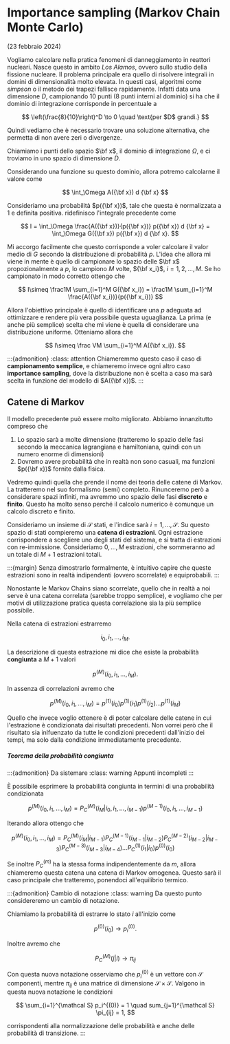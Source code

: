 # Importance sampling (Markov Chain Monte Carlo)

(23 febbraio 2024)

Vogliamo calcolare nella pratica fenomeni di danneggiamento in reattori nucleari. Nasce questo in ambito _Los Alamos_, ovvero sullo studio della fissione nucleare. Il problema principale era quello di risolvere integrali in domini di dimensionalità molto elevata. In questi casi, algoritmi come _simpson_ o il metodo dei trapezi fallisce rapidamente. Infatti data una dimensione $D$, campionando 10 punti (8 punti interni al dominio) si ha che il dominio di integrazione corrisponde in percentuale a 

$$
    \left(\frac{8}{10}\right)^D \to 0 \quad \text{per $D$ grandi.}
$$

Quindi vediamo che è necessario trovare una soluzione alternativa, che permetta di non avere zeri o divergenze. 

Chiamiamo i punti dello spazio $\bf x$, il dominio di integrazione $\Omega$, e ci troviamo in uno spazio di dimensione $D$. 

Considerando una funzione su questo dominio, allora potremo calcolarne il valore come 

$$
    \int_\Omega A({\bf x}) d {\bf x}
$$

Consideriamo una probabilità $p({\bf x})$, tale che questa è normalizzata a 1 e definita positiva. ridefinisco l'integrale precedente come 

$$
    I = \int_\Omega \frac{A({\bf x})}{p({\bf x})} p({\bf x}) d {\bf x} = \int_\Omega G({\bf x}) p({\bf x}) d {\bf x}.
$$

Mi accorgo facilmente che questo corrisponde a voler calcolare il valor medio di $G$ secondo la distribuzione di probabilità $p$. L'idea che allora mi viene in mente è quello di campionare lo spazio delle $\bf x$ propozionalmente a $p$, lo campiono $M$ volte, ${\bf x_i}$, $i=1, 2,\dots,M$. Se ho campionato in modo corretto ottengo che 

$$
    I\simeq \frac1M \sum_{i=1}^M G({\bf x_i}) = \frac1M \sum_{i=1}^M \frac{A({\bf x_i})}{p({\bf x_i})}
$$

Allora l'obiettivo principale è quello di identificare una $p$ adeguata ad ottimizzare e rendere più vera possibile questa uguaglianza. La prima (e anche più semplice) scelta che mi viene è quella di considerare una distribuzione uniforme. Otteniamo allora che 

$$
    I\simeq \frac VM \sum_{i=1}^M A({\bf x_i}).
$$

:::{admonition} 
:class: attention
Chiameremmo questo caso il caso di __campionamento semplice__, e chiameremo invece ogni altro caso __importance sampling__, dove la distribuzione non è scelta a caso ma sarà scelta in funzione del modello di $A({\bf x})$. 
:::

## Catene di Markov

Il modello precedente può essere molto migliorato. Abbiamo innanzitutto compreso che 
 1. Lo spazio sarà a molte dimensione (tratteremo lo spazio delle fasi secondo la meccanica lagrangiana e hamiltoniana, quindi con un numero enorme di dimensioni)
 2. Dovremo avere probabilità che in realtà non sono casuali, ma funzioni $p({\bf x})$ fornite dalla fisica.

Vedremo quindi quella che prende il nome dei teoria delle catene di Markov. La tratteremo nel suo formalismo (semi) completo. Rinunceremo però a considerare spazi infiniti, ma avremmo uno spazio delle fasi __discreto__ e __finito__. Questo ha molto senso perché il calcolo numerico è comunque un calcolo discreto e finito. 

Consideriamo un insieme di $\mathcal S$ stati, e l'indice sarà $i = 1, \dots, \mathcal S$. Su questo spazio di stati compieremo una __catena di estrazioni__. Ogni estrazione corrispondere a scegliere uno degli stati del sistema, e si tratta di estrazioni con re-immissione. Consideriamo $0, \dots, M$ estrazioni, che sommeranno ad un totale di $M+1$ estrazioni totali. 

:::{margin}
Senza dimostrarlo formalmente, è intuitivo capire che queste estrazioni sono in realtà indipendenti (ovvero scorrelate) e equiprobabili.
:::

Nonostante le Markov Chains siano scorrelate, quello che in realtà a noi serve è una catena correlata (sarebbe troppo semplice), e vogliamo che per motivi di utilizzazione pratica questa correlazione sia la più semplice possibile. 

Nella catena di estrazioni estrarremo 

$$
    i_0, i_1, \dots, i_M.
$$

La descrizione di questa estrazione mi dice che esiste la probabilità __congiunta__ a $M+1$ valori 

$$
    p^{(M)} (i_0, i_1, \dots, i_M).
$$

In assenza di correlazioni avremo che 

$$
    p^{(M)} (i_0, i_1, \dots, i_M) = p^{(1)} (i_0) p^{(1)} (i_1) p^{(1)} (i_2) \dots p^{(1)} (i_M)
$$

Quello che invece voglio ottenere è di poter calcolare delle catene in cui l'estrazione è condizionata dai risultati precedenti. Non vorrei però che il risultato sia inlfuenzato da tutte le condizioni precedenti dall'inizio dei tempi, ma solo dalla condizione immediatamente precedente. 

##### Teorema della probabilità congiunta

:::{admonition} Da sistemare
:class: warning
Appunti incompleti
:::

È possibile esprimere la probabilità congiunta in termini di una probabilità condizionata 

$$
    p^{(M)} (i_0, i_1, \dots, i_M) = P_C^{(M)} (i_M | i_0, i_1, \dots, i_{M-1}) p^{(M-1)} (i_0, i_1, \dots, i_{M-1})
$$

Iterando allora ottengo che 

$$
    p^{(M)} (i_0, i_1, \dots, i_M) = 
    P_C^{(M)} (i_M | i_{M-1}) 
    P_C^{(M-1)} (i_{M-1} | i_{M-2}) 
    P_C^{(M-2)} (i_{M-2} | i_{M-3}) 
    P_C^{(M-3)} (i_{M-3} | i_{M-4}) 
    \dots 
    P_C^{(1)} (i_{1} | i_{0}) 
    p^{(0)} (i_0)
$$

Se inoltre $P_C^{(m)}$ ha la stessa forma indipendentemente da $m$, allora chiameremo questa catena una catena di Markov omogenea. Questo sarà il caso principale che tratteremo, ponendoci all'equilibrio termico. 


:::{admonition} Cambio di notazione
:class: warning
Da questo punto considereremo un cambio di notazione. 

Chiamiamo la probabilità di estrarre lo stato $i$ all'inizio come 

$$
    p^{(0)}(i_0) \to p_i ^{(0)}.
$$

Inoltre avremo che 

$$
    P_C^{(M)} (j | i) \to \pi_{ij}
$$

Con questa nuova notazione osserviamo che $p_i^{(0)}$ è un vettore con $\mathcal S$ componenti, mentre $\pi_{ij}$ è una matrice di dimensione $\mathcal S \times \mathcal S$. Valgono in questa nuova notazione le condizioni 


$$
    \sum_{i=1}^{\mathcal S} p_i^{(0)} = 1 \quad sum_{j=1}^{\mathcal S} \pi_{ij} = 1, 
$$

corrispondenti alla normalizzazione delle probabilità e anche delle probabilità di transizione. 
:::

























